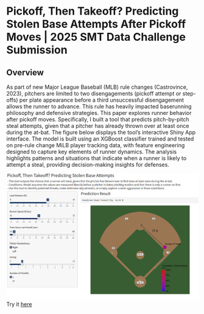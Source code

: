 # Pickoff, Then Takeoff? Predicting Stolen Base Attempts After Pickoff Moves | 2025 SMT Data Challenge Submission

## Overview
As part of new Major League Baseball (MLB) rule changes (Castrovince, 2023), pitchers are limited to two disengagements (pickoff attempt or step-offs) per plate appearance before a third unsuccessful disengagement allows the runner to advance. This rule has heavily impacted baserunning philosophy and defensive strategies. This paper explores runner behavior after pickoff moves. Specifically, I built a tool that predicts pitch-by-pitch steal attempts, given that a pitcher has already thrown over at least once during the at-bat. The figure below displays the tool’s interactive Shiny App interface. The model is built using an XGBoost classifier trained and tested on pre-rule change MiLB player tracking data, with feature engineering designed to capture key elements of runner dynamics. The analysis highlights patterns and situations that indicate when a runner is likely to attempt a steal, providing decision-making insights for defenses. 

![image](https://github.com/jayirby2/Pickoff-then-Takeoff/blob/main/app_screen.png)
Try it [here](https://jayirby2.shinyapps.io/pickoff_or_takeoff/)
